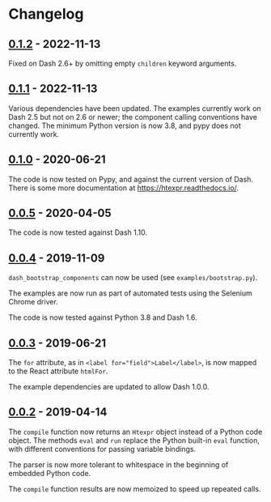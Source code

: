 # Changelog

## [0.1.2] - 2022-11-13

Fixed on Dash 2.6+ by omitting empty `children` keyword arguments.

## [0.1.1] - 2022-11-13

Various dependencies have been updated. The examples currently work on
Dash 2.5 but not on 2.6 or newer; the component calling conventions
have changed. The minimum Python version is now 3.8, and pypy does not
currently work.

## [0.1.0] - 2020-06-21

The code is now tested on Pypy, and against the current version of Dash.
There is some more documentation at <https://htexpr.readthedocs.io/>.

## [0.0.5] - 2020-04-05

The code is now tested against Dash 1.10.

## [0.0.4] - 2019-11-09

`dash_bootstrap_components` can now be used (see `examples/bootstrap.py`).

The examples are now run as part of automated tests using the Selenium
Chrome driver.

The code is now tested against Python 3.8 and Dash 1.6.

## [0.0.3] - 2019-06-21

The `for` attribute, as in `<label for="field">Label</label>`,
is now mapped to the React attribute `htmlFor`.

The example dependencies are updated to allow Dash 1.0.0.

## [0.0.2] - 2019-04-14

The `compile` function now returns an `Htexpr` object instead of a
Python code object. The methods `eval` and `run` replace the Python
built-in `eval` function, with different conventions for passing
variable bindings.

The parser is now more tolerant to whitespace in the beginning of
embedded Python code.

The `compile` function results are now memoized to speed up repeated
calls.


[0.0.2]: https://github.com/jkseppan/htexpr/compare/0.0.1...0.0.2
[0.0.3]: https://github.com/jkseppan/htexpr/compare/0.0.2...0.0.3
[0.0.4]: https://github.com/jkseppan/htexpr/compare/0.0.3...0.0.4
[0.0.5]: https://github.com/jkseppan/htexpr/compare/0.0.4...0.0.5
[0.1.0]: https://github.com/jkseppan/htexpr/compare/0.0.5...0.1.0
[0.1.1]: https://github.com/jkseppan/htexpr/compare/0.1.0...0.1.1
[0.1.2]: https://github.com/jkseppan/htexpr/compare/0.1.1...0.1.2
